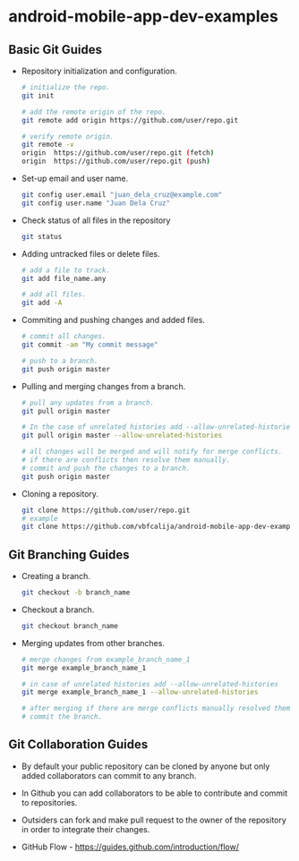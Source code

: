 # android-mobile-app-dev-examples

## Basic Git Guides

* Repository initialization and configuration.
	```bash
	# initialize the repo.
	git init
	
	# add the remote origin of the repo.
	git remote add origin https://github.com/user/repo.git
	
	# verify remote origin.
	git remote -v
	origin  https://github.com/user/repo.git (fetch)
	origin  https://github.com/user/repo.git (push)
	```

* Set-up email and user name.
	```bash
	git config user.email "juan_dela_cruz@example.com"
	git config user.name "Juan Dela Cruz"
	```

* Check status of all files in the repository
	```bash
	git status
	```

* Adding untracked files or delete files.
	```bash
	# add a file to track.
	git add file_name.any

	# add all files.
	git add -A
	```

* Commiting and pushing changes and added files.
	```bash
	# commit all changes.
	git commit -am "My commit message"

	# push to a branch.
	git push origin master
	```

* Pulling and merging changes from a branch.
	```bash
	# pull any updates from a branch.
	git pull origin master
	
	# In the case of unrelated histories add --allow-unrelated-histories
	git pull origin master --allow-unrelated-histories
	
	# all changes will be merged and will notify for merge conflicts. 
	# if there are conflicts then resolve them manually.
	# commit and push the changes to a branch.
	git push origin master
	```

* Cloning a repository.
	```bash
	git clone https://github.com/user/repo.git
	# example
	git clone https://github.com/vbfcalija/android-mobile-app-dev-examples.git
	```


## Git Branching Guides

* Creating a branch.
	```bash
	git checkout -b branch_name
	```

* Checkout a branch.
	```bash
	git checkout branch_name
	```

* Merging updates from other branches.
	```bash
	# merge changes from example_branch_name_1
	git merge example_branch_name_1
	
	# in case of unrelated histories add --allow-unrelated-histories
	git merge example_branch_name_1 --allow-unrelated-histories
	
	# after merging if there are merge conflicts manually resolved them.
	# commit the branch.
	```


## Git Collaboration Guides

* By default your public repository can be cloned by anyone but only added collaborators can commit to any branch.

* In Github you can add collaborators to be able to contribute and commit to repositories.

* Outsiders can fork and make pull request to the owner of the repository in order to integrate their changes.

* GitHub Flow - https://guides.github.com/introduction/flow/

